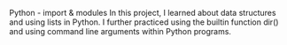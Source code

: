 Python - import & modules
In this project, I learned about data structures and using lists in Python. I further practiced using the builtin function dir() and using command line arguments within Python programs.
